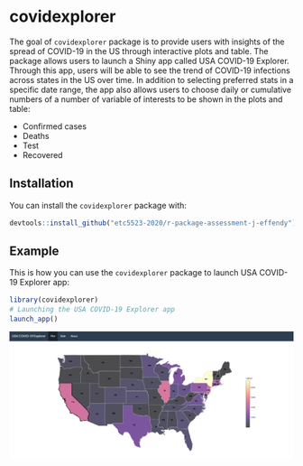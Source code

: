 
# covidexplorer
<!-- badges: start -->
<!-- badges: end -->

The goal of `covidexplorer` package is to provide users with insights of the spread of COVID-19 in the US through interactive plots and table. The package allows users to launch a Shiny app called USA COVID-19 Explorer. Through this app, users will be able to see the trend of COVID-19 infections across states in the US over time. In addition to selecting preferred stats in a specific date range, the app also allows users to choose daily or cumulative numbers of a number of variable of interests to be shown in the plots and table:

* Confirmed cases
* Deaths
* Test
* Recovered

## Installation

You can install the  `covidexplorer` package with:

``` r
devtools::install_github("etc5523-2020/r-package-assessment-j-effendy")
```

## Example

This is how you can use the `covidexplorer` package to launch USA COVID-19 Explorer app:

``` r
library(covidexplorer)
# Launching the USA COVID-19 Explorer app
launch_app()
```

![USA COVID-19 Explorer app](man/figures/map.png)